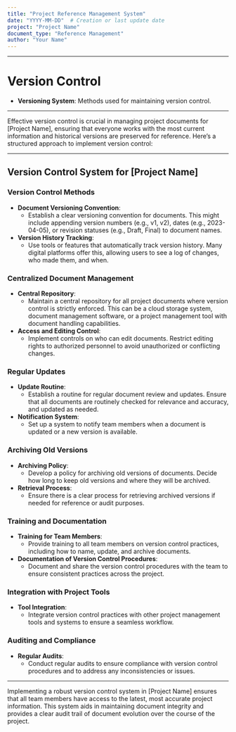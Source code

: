 ```yaml
---
title: "Project Reference Management System"
date: "YYYY-MM-DD"  # Creation or last update date
project: "Project Name"
document_type: "Reference Management"
author: "Your Name"
---
```

---
# Version Control

- **Versioning System**: Methods used for maintaining version control.

---
Effective version control is crucial in managing project documents for [Project Name], ensuring that everyone works with the most current information and historical versions are preserved for reference. Here’s a structured approach to implement version control:

---

## Version Control System for [Project Name]

### Version Control Methods
- **Document Versioning Convention**:
  - Establish a clear versioning convention for documents. This might include appending version numbers (e.g., v1, v2), dates (e.g., 2023-04-05), or revision statuses (e.g., Draft, Final) to document names.
- **Version History Tracking**:
  - Use tools or features that automatically track version history. Many digital platforms offer this, allowing users to see a log of changes, who made them, and when.

### Centralized Document Management
- **Central Repository**:
  - Maintain a central repository for all project documents where version control is strictly enforced. This can be a cloud storage system, document management software, or a project management tool with document handling capabilities.
- **Access and Editing Control**:
  - Implement controls on who can edit documents. Restrict editing rights to authorized personnel to avoid unauthorized or conflicting changes.

### Regular Updates
- **Update Routine**:
  - Establish a routine for regular document review and updates. Ensure that all documents are routinely checked for relevance and accuracy, and updated as needed.
- **Notification System**:
  - Set up a system to notify team members when a document is updated or a new version is available.

### Archiving Old Versions
- **Archiving Policy**:
  - Develop a policy for archiving old versions of documents. Decide how long to keep old versions and where they will be archived.
- **Retrieval Process**:
  - Ensure there is a clear process for retrieving archived versions if needed for reference or audit purposes.

### Training and Documentation
- **Training for Team Members**:
  - Provide training to all team members on version control practices, including how to name, update, and archive documents.
- **Documentation of Version Control Procedures**:
  - Document and share the version control procedures with the team to ensure consistent practices across the project.

### Integration with Project Tools
- **Tool Integration**:
  - Integrate version control practices with other project management tools and systems to ensure a seamless workflow.

### Auditing and Compliance
- **Regular Audits**:
  - Conduct regular audits to ensure compliance with version control procedures and to address any inconsistencies or issues.

---

Implementing a robust version control system in [Project Name] ensures that all team members have access to the latest, most accurate project information. This system aids in maintaining document integrity and provides a clear audit trail of document evolution over the course of the project.
